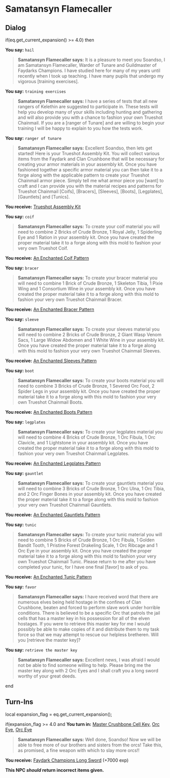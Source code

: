 # Samatansyn Flamecaller
## Dialog

if(eq.get_current_expansion() >= 4.0) then


**You say:** `hail`




>**Samatansyn Flamecaller says:** It is a pleasure to meet you Soandso, I am Samatansyn Flamecaller, Warder of Tunare and Guildmaster of Faydarks Champions. I have studied here for many of my years until recently when I took up teaching. I have many pupils that undergo my vigorous [training exercises].


**You say:** `training exercises`




>**Samatansyn Flamecaller says:** I have a series of tests that all new rangers of Kelethin are suggested to participate in. These tests will help you develop many of your skills including hunting and gathering and will also provide you with a chance to fashion your own Trueshot Chainmail. If you are a [ranger of Tunare] and are willing to begin your training I will be happy to explain to you how the tests work.


**You say:** `ranger of tunare`




>**Samatansyn Flamecaller says:** Excellent Soandso, then lets get started! Here is your Trueshot Assembly Kit. You will collect various items from the Faydark and Clan Crushbone that will be necessary for creating your armor materials in your assembly kit. Once you have fashioned together a specific armor material you can then take it to a forge along with the applicable pattern to create your Trueshot Chainmail armor piece. Simply tell me what armor piece you [want] to craft and I can provide you with the material recipes and patterns for Trueshot Chainmail [Coifs], [Bracers], [Sleeves], [Boots], [Legplates], [Gauntlets] and [Tunics].



**You receive:**  [Trueshot Assembly Kit](/item/17367)


**You say:** `coif`




>**Samatansyn Flamecaller says:** To create your coif material you will need to combine 2 Bricks of Crude Bronze, 1 Royal Jelly, 1 Spiderling Eye and 1 Ration in your assembly kit. Once you have created the proper material take it to a forge along with this mold to fashion your very own Trueshot Coif.



**You receive:**  [An Enchanted Coif Pattern](/item/22671)


**You say:** `bracer`




>**Samatansyn Flamecaller says:** To create your bracer material you will need to combine 1 Brick of Crude Bronze, 1 Skeleton Tibia, 1 Pixie Wing and 1 Consortium Wine in your assembly kit. Once you have created the proper material take it to a forge along with this mold to fashion your very own Trueshot Chainmail Bracer.



**You receive:**  [An Enchanted Bracer Pattern](/item/22672)


**You say:** `sleeve`




>**Samatansyn Flamecaller says:** To create your sleeves material you will need to combine 2 Bricks of Crude Bronze, 2 Giant Wasp Venom Sacs, 1 Large Widow Abdomen and 1 White Wine in your assembly kit. Once you have created the proper material take it to a forge along with this mold to fashion your very own Trueshot Chainmail Sleeves.



**You receive:**  [An Enchanted Sleeves Pattern](/item/22673)


**You say:** `boot`




>**Samatansyn Flamecaller says:** To create your boots material you will need to combine 3 Bricks of Crude Bronze, 1 Severed Orc Foot, 2 Spider Legs in your assembly kit. Once you have created the proper material take it to a forge along with this mold to fashion your very own Trueshot Chainmail Boots.



**You receive:**  [An Enchanted Boots Pattern](/item/22674)


**You say:** `legplates`




>**Samatansyn Flamecaller says:** To create your legplates material you will need to combine 4 Bricks of Crude Bronze, 1 Orc Fibula, 1 Orc Clavicle, and 1 Lightstone in your assembly kit. Once you have created the proper material take it to a forge along with this mold to fashion your very own Trueshot Chainmail Legplates.



**You receive:**  [An Enchanted Legplates Pattern](/item/22675)


**You say:** `gauntlet`




>**Samatansyn Flamecaller says:** To create your gauntlets material you will need to combine 3 Bricks of Crude Bronze, 1 Orc Ulna, 1 Orc Tibia, and 2 Orc Finger Bones in your assembly kit. Once you have created the proper material take it to a forge along with this mold to fashion your very own Trueshot Chainmail Gauntlets.



**You receive:**  [An Enchanted Gauntlets Pattern](/item/22676)


**You say:** `tunic`




>**Samatansyn Flamecaller says:** To create your tunic material you will need to combine 5 Bricks of Crude Bronze, 1 Orc Fibula, 1 Golden Bandit Tooth, 1 Pristine Forest Drakeling Scale, 1 Orc Ribcage and 1 Orc Eye in your assembly kit. Once you have created the proper material take it to a forge along with this mold to fashion your very own Trueshot Chainmail Tunic. Please return to me after you have completed your tunic, for I have one final [favor] to ask of you.



**You receive:**  [An Enchanted Tunic Pattern](/item/22677)


**You say:** `favor`




>**Samatansyn Flamecaller says:** I have received word that there are numerous elves being held hostage in the confines of Clan Crushbone, beaten and forced to perform slave work under horrible conditions. There is believed to be a specific Orc that patrols the jail cells that has a master key in his possession for all of the elven hostages. If you were to retrieve this master key for me I would possibly be able to make copies of it and distribute them to my task force so that we may attempt to rescue our helpless bretheren. Will you [retrieve the master key]?


**You say:** `retrieve the master key`




>**Samatansyn Flamecaller says:** Excellent news, I was afraid I would not be able to find someone willing to help. Please bring me the master key along with 2 Orc Eyes and I shall craft you a long sword worthy of your great deeds.

end

## Turn-Ins



local expansion_flag = eq.get_current_expansion();



if(expansion_flag >= 4.0 and  **You turn in:** [Master Crushbone Cell Key](/item/27539), [Orc Eye](/item/13266), [Orc Eye](/item/13266)


>**Samatansyn Flamecaller says:** Well done, Soandso! Now we will be able to free more of our brothers and sisters from the orcs! Take this, as promised, a fine weapon with which to slay more orcs!!


 **You receive:**  [Faydark Champions Long Sword](/item/27532) (+7000 exp)

**This NPC *should* return incorrect items given.**

